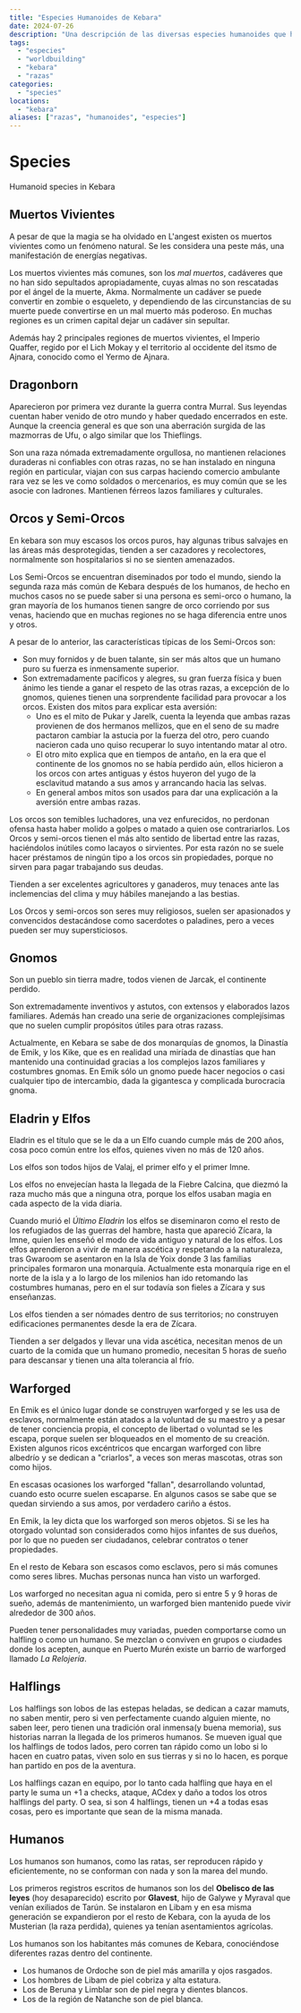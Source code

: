 ```yaml
---
title: "Especies Humanoides de Kebara"
date: 2024-07-26
description: "Una descripción de las diversas especies humanoides que habitan el mundo de Kebara, incluyendo humanos, orcos, elfos y más."
tags:
  - "especies"
  - "worldbuilding"
  - "kebara"
  - "razas"
categories:
  - "species"
locations:
  - "kebara"
aliases: ["razas", "humanoides", "especies"]
---
```


# Species

Humanoid species in Kebara

## Muertos Vivientes

A pesar de que la magia se ha olvidado en L'angest existen os muertos vivientes como un fenómeno natural. Se les considera una peste más, una manifestación de energías negativas.

Los muertos vivientes más comunes, son los _mal muertos_, cadáveres que no han sido sepultados apropiadamente, cuyas almas no son rescatadas por el ángel de la muerte, Akma. Normalmente un cadáver se puede convertir en zombie o esqueleto, y dependiendo de las circunstancias de su muerte puede convertirse en un mal muerto más poderoso. En muchas regiones es un crimen capital dejar un cadáver sin sepultar.

Además hay 2 principales regiones de muertos vivientes, el Imperio Quaffer, regido por el Lich Mokay y el territorio al occidente del itsmo de Ajnara, conocido como el Yermo de Ajnara.

## Dragonborn

Aparecieron por primera vez durante la guerra contra Murral. Sus leyendas cuentan haber venido de otro mundo y haber quedado encerrados en este. Aunque la creencia general es que son una aberración surgida de las mazmorras de Ufu, o algo similar que los Thieflings.

Son una raza nómada extremadamente orgullosa, no mantienen relaciones duraderas ni confiables con otras razas, no se han instalado en ninguna región en particular, viajan con sus carpas haciendo comercio ambulante rara vez se les ve como soldados o mercenarios, es muy común que se les asocie con ladrones. Mantienen férreos lazos familiares y culturales.

## Orcos y Semi-Orcos

En kebara son muy escasos los orcos puros, hay algunas tribus salvajes en las áreas más desprotegidas, tienden a ser cazadores y recolectores, normalmente son hospitalarios si no se sienten amenazados.

Los Semi-Orcos se encuentran diseminados por todo el mundo, siendo la segunda raza más común de Kebara después de los humanos, de hecho en muchos casos no se puede saber si una persona es semi-orco o humano, la gran mayoría de los humanos tienen sangre de orco corriendo por sus venas, haciendo que en muchas regiones no se haga diferencia entre unos y otros.

A pesar de lo anterior, las características típicas de los Semi-Orcos son:

-   Son muy fornidos y de buen talante, sin ser más altos que un humano puro su fuerza es inmensamente superior.
-   Son extremadamente pacíficos y alegres, su gran fuerza física y buen ánimo les tiende a  ganar el respeto de las otras razas, a excepción de lo gnomos, quienes tienen una sorprendente facilidad para provocar a los orcos. Existen dos mitos para explicar esta aversión:
    -   Uno es el mito de Pukar y Jarelk, cuenta la leyenda que ambas razas provienen de dos hermanos mellizos, que en el seno de su madre pactaron cambiar la astucia por la fuerza del otro, pero cuando nacieron cada uno quiso recuperar lo suyo intentando matar al otro.
    -   El otro mito explica que en tiempos de antaño, en la era que el continente de los gnomos no se había perdido aún, ellos hicieron a los orcos con artes antiguas y éstos huyeron del yugo de la esclavitud matando a sus amos y arrancando hacia las selvas.
    -   En general ambos mitos son usados para dar una explicación a la aversión entre ambas razas.

Los orcos son temibles luchadores, una vez enfurecidos, no perdonan ofensa hasta haber molido a golpes o matado a quien ose contrariarlos. Los Orcos y semi-orcos tienen el más alto sentido de libertad entre las razas, haciéndolos inútiles como lacayos o sirvientes. Por esta razón no se suele hacer préstamos de ningún tipo a los orcos sin propiedades, porque no sirven para pagar trabajando sus deudas.

Tienden a ser excelentes agricultores y ganaderos, muy tenaces ante las inclemencias del clima y muy hábiles manejando a las bestias.

Los Orcos y semi-orcos son seres muy religiosos, suelen ser apasionados y convencidos destacándose como sacerdotes o paladines, pero a veces pueden ser muy supersticiosos.

## Gnomos

Son un pueblo sin tierra madre, todos vienen de Jarcak, el continente perdido.

Son extremadamente inventivos y astutos, con extensos y elaborados lazos familiares. Además han creado una serie de organizaciones complejísimas que no suelen cumplir propósitos útiles para otras razass.

Actualmente, en Kebara se sabe de dos monarquías de gnomos, la Dinastía de Emik, y los Kike, que es en realidad una miríada de dinastías que han mantenido una continuidad gracias a los complejos lazos familiares y costumbres gnomas. En Emik sólo un gnomo puede hacer negocios o casi cualquier tipo de intercambio, dada la gigantesca y complicada burocracia gnoma.

## Eladrin y Elfos

Eladrin es el título que se le da a un Elfo cuando cumple más de 200 años, cosa poco común entre los elfos, quienes viven no más de 120 años.

Los elfos son todos hijos de Valaj, el primer elfo y el primer Imne.

Los elfos no envejecían hasta la llegada de la Fiebre Calcina, que diezmó la raza mucho más que a ninguna otra, porque los elfos usaban magia en cada aspecto de la vida diaria.

Cuando murió el _Último Eladrin_ los elfos se diseminaron como el resto de los refugiados de las guerras del hambre, hasta que apareció Zícara, la Imne, quien les enseñó el modo de vida antiguo y natural de los elfos. Los elfos aprendieron a vivir de manera ascética y respetando a la naturaleza, tras Gwaroom se asentaron en la Isla de Yoix donde 3 las familias principales formaron una monarquía. Actualmente esta monarquía rige en el norte de la isla y a lo largo de los milenios han ido retomando las costumbres humanas, pero en el sur todavía son fieles a Zícara y sus enseñanzas.

Los elfos tienden a ser nómades dentro de sus territorios; no construyen edificaciones permanentes desde la era de Zícara.

Tienden a ser delgados y llevar una vida ascética, necesitan menos de un cuarto de la comida que un humano promedio, necesitan 5 horas de sueño para descansar y tienen una alta tolerancia al frío.

## Warforged

En Emik es el único lugar donde se construyen warforged y se les usa de esclavos, normalmente están atados a la voluntad de su maestro y a pesar de tener conciencia propia, el concepto de libertad o voluntad se les escapa, porque suelen ser bloqueados en el momento de su creación. Existen algunos ricos excéntricos que encargan warforged con libre albedrío y se dedican a "criarlos", a veces son meras mascotas, otras son como hijos.

En escasas ocasiones los warforged "fallan", desarrollando voluntad, cuando esto ocurre suelen escaparse. En algunos casos se sabe que se quedan sirviendo a sus amos, por verdadero cariño a éstos.

En Emik, la ley dicta que los warforged son meros objetos. Si se les ha otorgado voluntad son considerados como hijos infantes de sus dueños, por lo que no pueden ser ciudadanos, celebrar contratos o tener propiedades.

En el resto de Kebara son escasos como esclavos, pero si más comunes como seres libres. Muchas personas nunca han visto un warforged.

Los warforged no necesitan agua ni comida, pero si entre 5 y 9 horas de sueño, además de mantenimiento, un warforged bien mantenido puede vivir alrededor de 300 años.

Pueden tener personalidades muy variadas, pueden comportarse como un halfling o como un humano. Se mezclan o conviven en grupos o ciudades donde los acepten, aunque en Puerto Murén existe un barrio de warforged llamado _La Relojería_.

## Halflings

Los halflings son lobos de las estepas heladas, se dedican a cazar mamuts, no saben mentir, pero si ven perfectamente cuando alguien miente, no saben leer, pero tienen una tradición oral inmensa(y buena memoria), sus historias narran la llegada de los primeros humanos. Se mueven igual que los halflings de todos lados, pero corren tan rápido como un lobo si lo hacen en cuatro patas, viven solo en sus tierras y si no lo hacen, es porque han partido en pos de la aventura.

Los halflings cazan en equipo, por lo tanto cada halfling que haya en el party le suma un +1 a checks, ataque, ACdex y daño a todos los otros halflings del party. O sea, si son 4 halflings, tienen un +4 a todas esas cosas, pero es importante que sean de la misma manada.

## Humanos

Los humanos son humanos, como las ratas, ser reproducen rápido y eficientemente, no se conforman con nada y son la marea del mundo.

Los primeros registros escritos de humanos son los del **Obelisco de las leyes** (hoy desaparecido) escrito por **Glavest**, hijo de Galywe y Myraval que venían exiliados de Tarún. Se instalaron en Libam y en esa misma generación se expandieron por el resto de Kebara, con la ayuda de los Musterian (la raza perdida), quienes ya tenían asentamientos agrícolas.

Los humanos son los habitantes más comunes de Kebara, conociéndose diferentes razas dentro del continente.

-   Los humanos de Ordoche son de piel más amarilla y ojos rasgados.
-   Los hombres de Libam de piel cobriza y alta estatura.
-   Los de Beruna y Limblar son de piel negra y dientes blancos.
-   Los de la región de Natanche son de piel blanca.